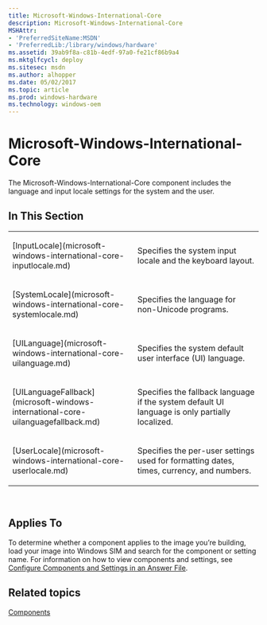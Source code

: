 ```yaml
---
title: Microsoft-Windows-International-Core
description: Microsoft-Windows-International-Core
MSHAttr:
- 'PreferredSiteName:MSDN'
- 'PreferredLib:/library/windows/hardware'
ms.assetid: 39ab9f8a-c81b-4edf-97a0-fe21cf86b9a4
ms.mktglfcycl: deploy
ms.sitesec: msdn
ms.author: alhopper
ms.date: 05/02/2017
ms.topic: article
ms.prod: windows-hardware
ms.technology: windows-oem
---
```


# Microsoft-Windows-International-Core


The Microsoft-Windows-International-Core component includes the language and input locale settings for the system and the user.

## In This Section


<table>
<colgroup>
<col width="50%" />
<col width="50%" />
</colgroup>
<tbody>
<tr class="odd">
<td><p>[InputLocale](microsoft-windows-international-core-inputlocale.md)</p></td>
<td><p>Specifies the system input locale and the keyboard layout.</p></td>
</tr>
<tr class="even">
<td><p>[SystemLocale](microsoft-windows-international-core-systemlocale.md)</p></td>
<td><p>Specifies the language for non-Unicode programs.</p></td>
</tr>
<tr class="odd">
<td><p>[UILanguage](microsoft-windows-international-core-uilanguage.md)</p></td>
<td><p>Specifies the system default user interface (UI) language.</p></td>
</tr>
<tr class="even">
<td><p>[UILanguageFallback](microsoft-windows-international-core-uilanguagefallback.md)</p></td>
<td><p>Specifies the fallback language if the system default UI language is only partially localized.</p></td>
</tr>
<tr class="odd">
<td><p>[UserLocale](microsoft-windows-international-core-userlocale.md)</p></td>
<td><p>Specifies the per-user settings used for formatting dates, times, currency, and numbers.</p></td>
</tr>
</tbody>
</table>

 

## Applies To


To determine whether a component applies to the image you’re building, load your image into Windows SIM and search for the component or setting name. For information on how to view components and settings, see [Configure Components and Settings in an Answer File](https://msdn.microsoft.com/library/windows/hardware/dn915078).

## Related topics


[Components](components-b-unattend.md)

 

 







